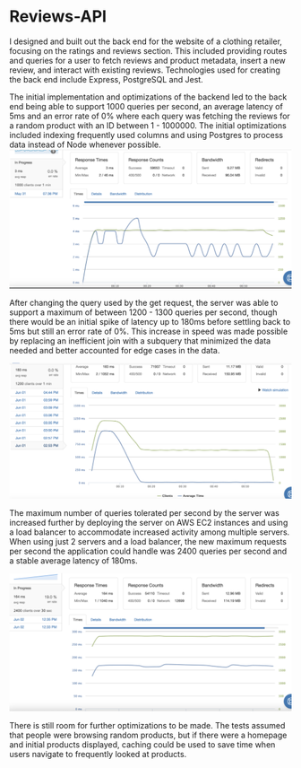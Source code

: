 # Reviews-API
I designed and built out the back end for the website of a clothing retailer, focusing on the ratings and reviews section. This included providing routes and queries for a user to fetch reviews and product metadata, insert a new review, and interact with existing reviews. Technologies used for creating the back end include Express, PostgreSQL and Jest.

The initial implementation and optimizations of the backend led to the back end being able to support 1000 queries per second, an average latency of 5ms and an error rate of 0% where each query was fetching the reviews for a random product with an ID between 1 - 1000000. The initial optimizations included indexing frequently used columns and using Postgres to process data instead of Node whenever possible.
![Initial latency](./images/example1.png)

After changing the query used by the get request, the server was able to support a maximum of between 1200 - 1300 queries per second, though there would be an initial spike of latency up to 180ms before settling back to 5ms but still an error rate of 0%. This increase in speed was made possible by replacing an inefficient join with a subquery that minimized the data needed and better accounted for edge cases in the data.

![subsequent latency](./images/example2.png)

The maximum number of queries tolerated per second by the server was increased further by deploying the server on AWS EC2 instances and using a load balancer to accommodate increased activity among multiple servers. When using just 2 servers and a load balancer, the new maximum requests per second the application could handle was 2400 queries per second and a stable average latency of 180ms.

![load balanced](images/load_balanced_2400_164ms_err.png)

There is still room for further optimizations to be made. The tests assumed that people were browsing random products, but if there were a homepage and initial products displayed, caching could be used to save time when users navigate to frequently looked at products.
